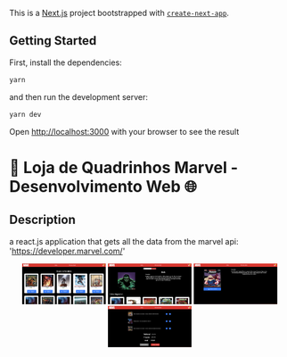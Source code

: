 This is a [Next.js](https://nextjs.org/) project bootstrapped with [`create-next-app`](https://github.com/vercel/next.js/tree/canary/packages/create-next-app).

## Getting Started

First, install the dependencies:

```bash
yarn
```

and then run the development server:

```bash
yarn dev
```

Open [http://localhost:3000](http://localhost:3000) with your browser to see the result

# 🚀 Loja de Quadrinhos Marvel - Desenvolvimento Web 🌐


## Description

a react.js application that gets all the data from the marvel api: 'https://developer.marvel.com/'


<p align="center">
  <a rel="noopener" target="_blank"><img width="150" src="./src/assets/images/homepage.png" alt="home"></a>
   <a rel="noopener" target="_blank"><img width="150" src="./src/assets/images/heropage.png" alt="hero"></a>
    <a rel="noopener" target="_blank"><img width="150" src="./src/assets/images/comicpage.png" alt="comic"></a>
    <a rel="noopener" target="_blank"><img width="150" src="./src/assets/images/paymentpage.png" alt="payment"></a>
</p>


